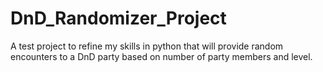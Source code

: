 # DnD_Randomizer_Project
A test project to refine my skills in python that will provide random encounters to a DnD party based on number of party members and level.
